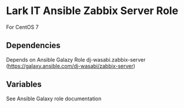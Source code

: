 # Lark IT Ansible Zabbix Server Role
For CentOS 7

## Dependencies
Depends on Ansible Galazy Role dj-wasabi.zabbix-server (https://galaxy.ansible.com/dj-wasabi/zabbix-server)

## Variables
See Ansible Galaxy role documentation
